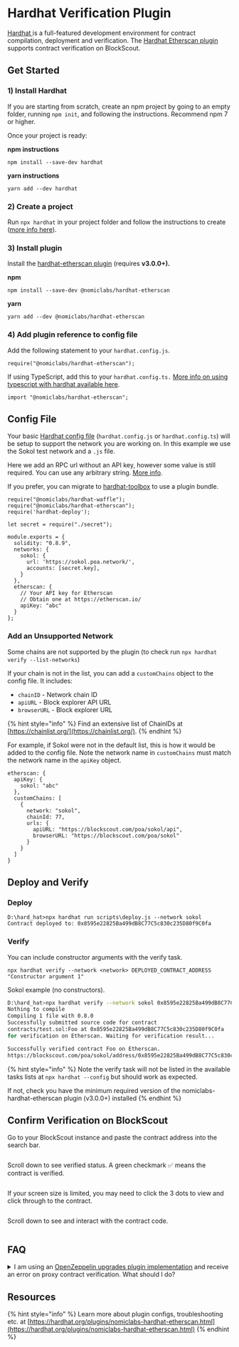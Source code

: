 # Hardhat Verification Plugin

[Hardhat ](https://hardhat.org/)is a full-featured development environment for contract compilation, deployment and verification. The [Hardhat Etherscan plugin](https://hardhat.org/plugins/nomiclabs-hardhat-etherscan.html) supports contract verification on BlockScout.

## Get Started

### **1) Install Hardhat**

If you are starting from scratch, create an npm project by going to an empty folder, running `npm init`, and following the instructions. Recommend npm 7 or higher.

Once your project is ready:

**npm instructions**

```
npm install --save-dev hardhat
```

**yarn instructions**

```
yarn add --dev hardhat
```

### **2) Create a project**

Run `npx hardhat` in your project folder and follow the instructions to create ([more info here](https://hardhat.org/getting-started/#quick-start)).

### 3) Install plugin

Install the [hardhat-etherscan plugin](https://hardhat.org/plugins/nomiclabs-hardhat-etherscan.html) (requires **v3.0.0+).**

**npm**

```
npm install --save-dev @nomiclabs/hardhat-etherscan
```

**yarn**

```
yarn add --dev @nomiclabs/hardhat-etherscan
```

### 4) Add plugin reference to config file

Add the following statement to your `hardhat.config.js`.

```
require("@nomiclabs/hardhat-etherscan");
```

If using TypeScript, add this to your `hardhat.config.ts.` [More info on using typescript with hardhat available here](https://hardhat.org/guides/typescript.html#typescript-support).

```
import "@nomiclabs/hardhat-etherscan";
```

## Config File

Your basic [Hardhat config file](https://hardhat.org/config/) (`hardhat.config.js` or `hardhat.config.ts`) will be setup to support the network you are working on. In this example we use the Sokol test network and a `.js` file. &#x20;

Here we add an RPC url without an API key, however some value is still required. You can use any arbitrary string. [More info](https://hardhat.org/plugins/nomiclabs-hardhat-etherscan.html#multiple-api-keys-and-alternative-block-explorers).

If you prefer, you can migrate to [hardhat-toolbox](https://hardhat.org/hardhat-runner/plugins/nomicfoundation-hardhat-toolbox) to use a plugin bundle.

```
require("@nomiclabs/hardhat-waffle");
require("@nomiclabs/hardhat-etherscan");
require('hardhat-deploy');

let secret = require("./secret");

module.exports = {
  solidity: "0.8.9",
  networks: {
    sokol: {
      url: 'https://sokol.poa.network/',
      accounts: [secret.key],
    }
  },
  etherscan: {
    // Your API key for Etherscan
    // Obtain one at https://etherscan.io/
    apiKey: "abc"
  }
};
```

### Add an Unsupported Network

Some chains are not supported by the plugin (to check run `npx hardhat verify --list-networks`)

If your chain is not in the list, you can add a `customChains` object to the config file. It includes:

* `chainID` - Network chain ID
* `apiURL` - Block explorer API URL
* `browserURL` - Block explorer URL

{% hint style="info" %}
&#x20;Find an extensive list of ChainIDs at [https://chainlist.org/](https://chainlist.org/).
{% endhint %}

For example, if Sokol were not in the default list, this is how it would be added to the config file. Note the network name in `customChains` must match the  network name in the `apiKey` object.

```
etherscan: {
  apiKey: {
    sokol: "abc"
  },
  customChains: [
    {
      network: "sokol",
      chainId: 77,
      urls: {
        apiURL: "https://blockscout.com/poa/sokol/api",
        browserURL: "https://blockscout.com/poa/sokol"
      }
    }
  ]
}
```

## Deploy and Verify

### Deploy

```
D:\hard_hat>npx hardhat run scripts\deploy.js --network sokol
Contract deployed to: 0x8595e22825Ba499dB8C77C5c830c235D80f9C0fa
```

### Verify

You can include constructor arguments with the verify task.

```
npx hardhat verify --network <network> DEPLOYED_CONTRACT_ADDRESS "Constructor argument 1"
```

Sokol example (no constructors).

```bash
D:\hard_hat>npx hardhat verify --network sokol 0x8595e22825Ba499dB8C77C5c830c235D80f9C0fa 
Nothing to compile
Compiling 1 file with 0.8.0
Successfully submitted source code for contract
contracts/test.sol:Foo at 0x8595e22825Ba499dB8C77C5c830c235D80f9C0fa
for verification on Etherscan. Waiting for verification result...

Successfully verified contract Foo on Etherscan.
https://blockscout.com/poa/sokol/address/0x8595e22825Ba499dB8C77C5c830c235D80f9C0fa#code
```

{% hint style="info" %}
Note the verify task will not be listed in the available tasks lists at `npx hardhat --config` but should work as expected.

If not, check you have the minimum required version of the nomiclabs-hardhat-etherscan plugin (v3.0.0+) installed
{% endhint %}

## Confirm Verification on BlockScout

Go to your BlockScout instance and paste the contract address into the search bar.

<figure><img src="../../.gitbook/assets/paste-contract-address-1.png" alt=""><figcaption></figcaption></figure>

Scroll down to see verified status. A green checkmark ✅ means the contract is verified.

<figure><img src="../../.gitbook/assets/verify-contract-2.png" alt=""><figcaption></figcaption></figure>

If your screen size is limited, you may need to click the 3 dots to view and click through to the contract.

<figure><img src="../../.gitbook/assets/verify-contract-3.png" alt=""><figcaption></figcaption></figure>

Scroll down to see and interact with the contract code.

<figure><img src="../../.gitbook/assets/verify-contracts-4.png" alt=""><figcaption></figcaption></figure>

## FAQ

<details>

<summary>I am using an <a href="https://github.com/OpenZeppelin/openzeppelin-upgrades">OpenZeppelin upgrades plugin implementation</a> and receive an error on proxy contract verification. What should I do?</summary>

Although you receive an error, the contracts should be verified during the previous steps and you can ignore. Check in the explorer to make sure the contracts have been verified.&#x20;

</details>

## Resources

{% hint style="info" %}
Learn more about plugin configs, troubleshooting etc. at [https://hardhat.org/plugins/nomiclabs-hardhat-etherscan.html](https://hardhat.org/plugins/nomiclabs-hardhat-etherscan.html)
{% endhint %}
